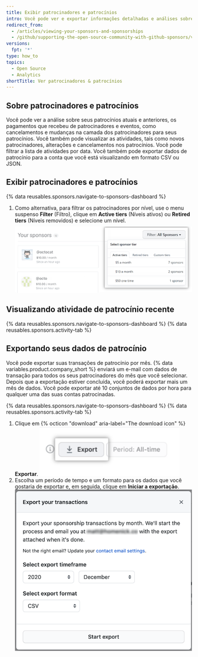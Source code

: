 ```yaml
---
title: Exibir patrocinadores e patrocínios
intro: Você pode ver e exportar informações detalhadas e análises sobre seus patrocinadores e patrocínios.
redirect_from:
  - /articles/viewing-your-sponsors-and-sponsorships
  - /github/supporting-the-open-source-community-with-github-sponsors/viewing-your-sponsors-and-sponsorships
versions:
  fpt: '*'
type: how_to
topics:
  - Open Source
  - Analytics
shortTitle: Ver patrocinadores & patrocínios
---
```


## Sobre patrocinadores e patrocínios

Você pode ver a análise sobre seus patrocínios atuais e anteriores, os pagamentos que recebeu de patrocinadores e eventos, como cancelamentos e mudanças na camada dos patrocinadores para seus patrocínios. Você também pode visualizar as atividades, tais como novos patrocinadores, alterações e cancelamentos nos patrocínios. Você pode filtrar a lista de atividades por data. Você também pode exportar dados de patrocínio para a conta que você está visualizando em formato CSV ou JSON.

## Exibir patrocinadores e patrocínios

{% data reusables.sponsors.navigate-to-sponsors-dashboard %}
1. Como alternativa, para filtrar os patrocinadores por nível, use o menu suspenso **Filter** (Filtro), clique em **Active tiers** (Níveis ativos) ou **Retired tiers** (Níveis removidos) e selecione um nível. ![Menu suspenso para filtrar por nível](/assets/images/help/sponsors/filter-drop-down.png)

## Visualizando atividade de patrocínio recente

{% data reusables.sponsors.navigate-to-sponsors-dashboard %}
{% data reusables.sponsors.activity-tab %}

## Exportando seus dados de patrocínio

Você pode exportar suas transações de patrocínio por mês. {% data variables.product.company_short %} enviará um e-mail com dados de transação para todos os seus patrocinadores do mês que você selecionar. Depois que a exportação estiver concluída, você poderá exportar mais um mês de dados. Você pode exportar até 10 conjuntos de dados por hora para qualquer uma das suas contas patrocinadas.

{% data reusables.sponsors.navigate-to-sponsors-dashboard %}
{% data reusables.sponsors.activity-tab %}
1. Clique em {% octicon "download" aria-label="The download icon" %} **Exportar**. ![Botão de exportação](/assets/images/help/sponsors/export-all.png)
1. Escolha um período de tempo e um formato para os dados que você gostaria de exportar e, em seguida, clique em **Iniciar a exportação**. ![Opções de Exportar dados](/assets/images/help/sponsors/export-your-sponsors.png)
